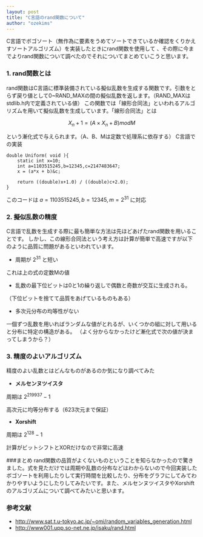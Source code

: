 ```yaml
---
layout: post
title: "C言語のrand関数について"
author: "ozekims"
---
```


C言語でボゴソート（無作為に要素をうめてソートできているか確認をくりかえすソートアルゴリズム）を実装したときにrand関数を使用して
、その際に今までよりrand関数について調べたのでそれについてまとめていこうと思います。

###  1.  rand関数とは

rand関数はC言語に標準装備されている擬似乱数を生成する関数です。引数をとらず戻り値として0~RAND_MAXの間の擬似乱数を返します。（RAND_MAXはstdlib.h内で定義されている値）
 この関数では「線形合同法」といわれるアルゴリズムを用いて擬似乱数を生成しています。「線形合同法」とは 
 
 $$ X_n+1 = (A \times X_n+B)modM $$   

という漸化式で与えられます。（A、B、Mは定数で処理系に依存する）
C言語での実装	

	double Uniform( void ){
		static int x=10;
	    int a=1103515245,b=12345,c=2147483647;
	    x = (a*x + b)&c;
     
	    return ((double)x+1.0) / ((double)c+2.0);
	}
このコードは $a=1103515245,b=12345,m=2^{31}$ に対応

### 2. 擬似乱数の精度
C言語で乱数を生成する際に最も簡単な方法は先ほどあげたrand関数を用いることです。
しかし、この線形合同法という考え方は計算が簡単で高速ですが以下のように品質に問題があるといわれています。

- 周期が $2^{31}$ と短い

これは上の式の定数Mの値 

- 乱数の最下位ビットは0と1の繰り返しで偶数と奇数が交互に生成される。

（下位ビットを捨てて品質をあげているものもある）

- 多次元分布の均等性がない

一個ずつ乱数を用いればランダムな値がとれるが、いくつかの組に対して用いると分布に特定の構造がある。 
（よく分からなかったけど漸化式で次の値が決まってしまうから？）

### 3. 精度のよいアルゴリズム
精度のよい乱数とはどんなものがあるのか気になり調べてみた

-  **メルセンヌツイスタ**

周期は $2^{219937}-1$ 

高次元に均等分布する（623次元まで保証）

-  **Xorshift**

周期は $2^{128}-1$　

計算がビットシフトとXORだけなので非常に高速

###まとめ
rand関数の品質がよくないものということを知らなかったので驚きました。式を見ただけでは周期や乱数の分布などはわからないので今回実装したボゴソートを利用したりして実行時間を比較したり、分布をグラフにしてみてわかりやすいようにしたりしてみたいです。また、メルセンヌツイスタやXorshiftのアルゴリズムについて調べてみたいと思います。

### 参考文献
* <http://www.sat.t.u-tokyo.ac.jp/~omi/random_variables_generation.html>
* <http://www001.upp.so-net.ne.jp/isaku/rand.html>

